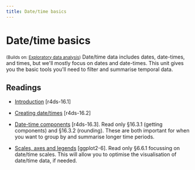 ```yaml
---
title: Date/time basics
---
```


<!-- Generated automatically from datetime-basics.yml. Do not edit by hand -->

# Date/time basics
<small>(Builds on: [Exploratory data analysis](eda.md))</small>
Date/time data includes dates, date-times, and times, but we'll mostly
focus on dates and date-times. This unit gives you the basic tools you'll
need to filter and summarise temporal data.

## Readings

  * [Introduction](http://r4ds.had.co.nz/dates-and-times.html#introduction-10) [r4ds-16.1]

  * [Creating date/times](http://r4ds.had.co.nz/dates-and-times.html#creating-datetimes) [r4ds-16.2]

  * [Date-time components](http://r4ds.had.co.nz/dates-and-times.html#date-time-components) [r4ds-16.3].
    Read only §16.3.1 (getting components) and §16.3.2 (rounding). These are
    both important for when you want to group by and summarise longer time
    periods.

  * [Scales, axes and legends](http://link.springer.com.ezproxy.stanford.edu/chapter/10.1007/978-3-319-24277-4_6) [ggplot2-6].
    Read only §6.6.1 focussing on date/time scales. This will allow you to
    optimise the visualisation of date/time data, if needed.



